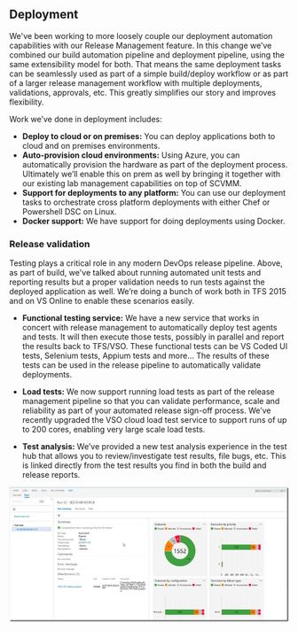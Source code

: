<properties
    pageTitle="Release Management"
    description="TODO"
    slug="releasemanagement"
    order="500"    
    keywords="visual studio, team foundation server, visual studio online, vs2015, vs, visualstudio, tfs, vso"
/>
## Deployment

We've been working to more loosely couple our deployment automation capabilities with our Release Management feature.  In this change we’ve combined our build automation pipeline and deployment pipeline, using the same extensibility model for both.  That means the same deployment tasks can be seamlessly used as part of a simple build/deploy workflow or as part of a larger release management workflow with multiple deployments, validations, approvals, etc.  This greatly simplifies our story and improves flexibility.

Work we’ve done in deployment includes:

 - **Deploy to cloud or on premises:** You can deploy applications both to cloud and on premises environments.
 - **Auto-provision cloud environments:** Using Azure, you can automatically provision the hardware as part of the deployment process.  Ultimately we’ll enable this on prem as well by bringing it together with our existing lab management capabilities on top of SCVMM.
 - **Support for deployments to any platform:** You can use our deployment tasks to orchestrate cross platform deployments with either Chef or Powershell DSC on Linux.
 - **Docker support:** We have support for doing deployments using Docker.

### Release validation

Testing plays a critical role in any modern DevOps release pipeline.  Above, as part of build, we've talked about running automated unit tests and reporting results but a proper validation needs to run tests against the deployed application as well.  We’re doing a bunch of work both in TFS 2015 and on VS Online to enable these scenarios easily.

- **Functional testing service:** We have a new service that works in concert with release management to automatically deploy test agents and tests.  It will then execute those tests, possibly in parallel and report the results back to TFS/VSO.  These functional tests can be VS Coded UI tests, Selenium tests, Appium tests and more…  The results of these tests can be used in the release pipeline to automatically validate deployments.

- **Load tests:** We now support running load tests as part of the release management pipeline so that you can validate performance, scale and reliability as part of your automated release sign-off process.  We’ve recently upgraded the VSO cloud load test service to support runs of up to 200 cores, enabling very large scale load tests.

- **Test analysis:** We’ve provided a new test analysis experience in the test hub that allows you to review/investigate test results, file bugs, etc.  This is linked directly from the test results you find in both the build and release reports.

![](_assets/ReleaseManagement-TestAnalysis.png)

